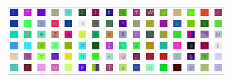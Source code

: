 <table>
<tr>
<td><img src="4C.gif"></td>
<td><img src="3F.gif"></td>
<td><img src="28.gif"></td>
<td><img src="29.gif"></td>
<td><img src="40.gif"></td>
<td><img src="3B.gif"></td>
<td><img src="7C.gif"></td>
<td><img src="70.gif"></td>
<td><img src="25.gif"></td>
<td><img src="37.gif"></td>
<td><img src="57.gif"></td>
<td><img src="3E.gif"></td>
<td><img src="68.gif"></td>
<td><img src="77.gif"></td>
<td><img src="7D.gif"></td>
<td><img src="66.gif"></td>
</tr>
<tr>
<td><img src="21.gif"></td>
<td><img src="2D.gif"></td>
<td><img src="38.gif"></td>
<td><img src="30.gif"></td>
<td><img src="73.gif"></td>
<td><img src="6E.gif"></td>
<td><img src="48.gif"></td>
<td><img src="4A.gif"></td>
<td><img src="46.gif"></td>
<td><img src="36.gif"></td>
<td><img src="7E.gif"></td>
<td><img src="33.gif"></td>
<td><img src="63.gif"></td>
<td><img src="2C.gif"></td>
<td><img src="61.gif"></td>
<td><img src="35.gif"></td>
</tr>
<tr>
<td><img src="31.gif"></td>
<td><img src="45.gif"></td>
<td><img src="3D.gif"></td>
<td><img src="5A.gif"></td>
<td><img src="65.gif"></td>
<td><img src="6C.gif"></td>
<td><img src="6D.gif"></td>
<td><img src="58.gif"></td>
<td><img src="41.gif"></td>
<td><img src="50.gif"></td>
<td><img src="47.gif"></td>
<td><img src="6B.gif"></td>
<td><img src="24.gif"></td>
<td><img src="gr1.gif"></td>
<td><img src="gr3.gif"></td>
<td><img src="4D.gif"></td>
</tr>
<tr>
<td><img src="5E.gif"></td>
<td><img src="6A.gif"></td>
<td><img src="39.gif"></td>
<td><img src="78.gif"></td>
<td><img src="67.gif"></td>
<td><img src="6F.gif"></td>
<td><img src="3C.gif"></td>
<td><img src="43.gif"></td>
<td><img src="34.gif"></td>
<td><img src="7A.gif"></td>
<td><img src="42.gif"></td>
<td><img src="27.gif"></td>
<td><img src="75.gif"></td>
<td><img src="64.gif"></td>
<td><img src="60.gif"></td>
<td><img src="49.gif"></td>
</tr>
<tr>
<td><img src="54.gif"></td>
<td><img src="76.gif"></td>
<td><img src="59.gif"></td>
<td><img src="2F.gif"></td>
<td><img src="52.gif"></td>
<td><img src="4E.gif"></td>
<td><img src="5F.gif"></td>
<td><img src="2B.gif"></td>
<td><img src="51.gif"></td>
<td><img src="32.gif"></td>
<td><img src="53.gif"></td>
<td><img src="7B.gif"></td>
<td><img src="4B.gif"></td>
<td><img src="26.gif"></td>
<td><img src="56.gif"></td>
<td><img src="71.gif"></td>
</tr>
<tr>
<td><img src="2A.gif"></td>
<td><img src="62.gif"></td>
<td><img src="5B.gif"></td>
<td><img src="55.gif"></td>
<td><img src="2E.gif"></td>
<td><img src="79.gif"></td>
<td><img src="gr2.gif"></td>
<td><img src="5D.gif"></td>
<td><img src="69.gif"></td>
<td><img src="22.gif"></td>
<td><img src="4F.gif"></td>
<td><img src="74.gif"></td>
<td><img src="3A.gif"></td>
<td><img src="44.gif"></td>
<td><img src="72.gif"></td>
<td><img src="23.gif"></td>
</tr>
</table>
